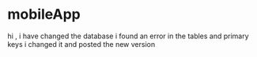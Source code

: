 # mobileApp
hi , 
i have changed the database 
i found an error in the tables and primary keys
i changed it and posted the new version
